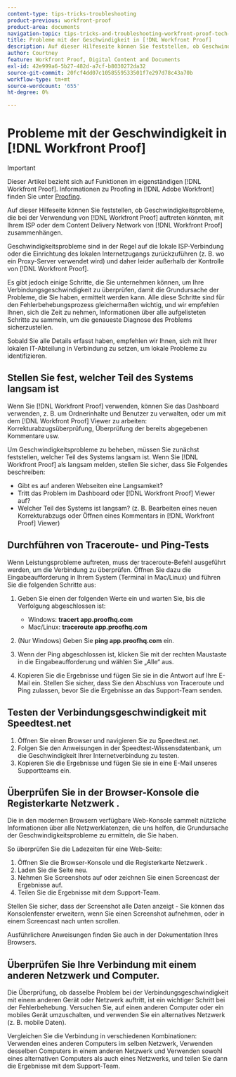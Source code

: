 ```yaml
---
content-type: tips-tricks-troubleshooting
product-previous: workfront-proof
product-area: documents
navigation-topic: tips-tricks-and-troubleshooting-workfront-proof-tech-corner
title: Probleme mit der Geschwindigkeit in [!DNL Workfront Proof]
description: Auf dieser Hilfeseite können Sie feststellen, ob Geschwindigkeitsprobleme, die bei der Verwendung von auftreten [!DNL Workfront Proof]  mit Ihrem ISP oder dem Content Delivery Network  [!DNL Workfront Proof].
author: Courtney
feature: Workfront Proof, Digital Content and Documents
exl-id: 42e999a6-5b27-482d-a7cf-b8030272da32
source-git-commit: 20fcf4dd07c1058559533501f7e297d78c43a70b
workflow-type: tm+mt
source-wordcount: '655'
ht-degree: 0%

---
```


# Probleme mit der Geschwindigkeit in [!DNL Workfront Proof]

>[!IMPORTANT]
>
>Dieser Artikel bezieht sich auf Funktionen im eigenständigen [!DNL Workfront Proof]. Informationen zu Proofing in [!DNL Adobe Workfront] finden Sie unter [Proofing](../../../review-and-approve-work/proofing/proofing.md).

Auf dieser Hilfeseite können Sie feststellen, ob Geschwindigkeitsprobleme, die bei der Verwendung von [!DNL Workfront Proof] auftreten könnten, mit Ihrem ISP oder dem Content Delivery Network von [!DNL Workfront Proof] zusammenhängen.

Geschwindigkeitsprobleme sind in der Regel auf die lokale ISP-Verbindung oder die Einrichtung des lokalen Internetzugangs zurückzuführen (z. B. wo ein Proxy-Server verwendet wird) und daher leider außerhalb der Kontrolle von [!DNL Workfront Proof].

Es gibt jedoch einige Schritte, die Sie unternehmen können, um Ihre Verbindungsgeschwindigkeit zu überprüfen, damit die Grundursache der Probleme, die Sie haben, ermittelt werden kann. Alle diese Schritte sind für den Fehlerbehebungsprozess gleichermaßen wichtig, und wir empfehlen Ihnen, sich die Zeit zu nehmen, Informationen über alle aufgelisteten Schritte zu sammeln, um die genaueste Diagnose des Problems sicherzustellen.

Sobald Sie alle Details erfasst haben, empfehlen wir Ihnen, sich mit Ihrer lokalen IT-Abteilung in Verbindung zu setzen, um lokale Probleme zu identifizieren.

## Stellen Sie fest, welcher Teil des Systems langsam ist

Wenn Sie [!DNL Workfront Proof] verwenden, können Sie das Dashboard verwenden, z. B. um Ordnerinhalte und Benutzer zu verwalten, oder um mit dem [!DNL Workfront Proof] Viewer zu arbeiten: Korrekturabzugsüberprüfung, Überprüfung der bereits abgegebenen Kommentare usw.

Um Geschwindigkeitsprobleme zu beheben, müssen Sie zunächst feststellen, welcher Teil des Systems langsam ist. Wenn Sie [!DNL Workfront Proof] als langsam melden, stellen Sie sicher, dass Sie Folgendes beschreiben:

* Gibt es auf anderen Webseiten eine Langsamkeit?
* Tritt das Problem im Dashboard oder [!DNL Workfront Proof] Viewer auf?
* Welcher Teil des Systems ist langsam? (z. B. Bearbeiten eines neuen Korrekturabzugs oder Öffnen eines Kommentars in [!DNL Workfront Proof] Viewer)

## Durchführen von Traceroute- und Ping-Tests

Wenn Leistungsprobleme auftreten, muss der traceroute-Befehl ausgeführt werden, um die Verbindung zu überprüfen. Öffnen Sie dazu die Eingabeaufforderung in Ihrem System (Terminal in Mac/Linux) und führen Sie die folgenden Schritte aus:

1. Geben Sie einen der folgenden Werte ein und warten Sie, bis die Verfolgung abgeschlossen ist:

   * Windows: **tracert app.proofhq.com**
   * Mac/Linux: **traceroute app.proofhq.com**

1. (Nur Windows) Geben Sie **ping app.proofhq.com** ein.
1. Wenn der Ping abgeschlossen ist, klicken Sie mit der rechten Maustaste in die Eingabeaufforderung und wählen Sie „Alle“ aus.
1. Kopieren Sie die Ergebnisse und fügen Sie sie in die Antwort auf Ihre E-Mail ein.
Stellen Sie sicher, dass Sie den Abschluss von Traceroute und Ping zulassen, bevor Sie die Ergebnisse an das Support-Team senden.

## Testen der Verbindungsgeschwindigkeit mit Speedtest.net

1. Öffnen Sie einen Browser und navigieren Sie zu Speedtest.net.
1. Folgen Sie den Anweisungen in der Speedtest-Wissensdatenbank, um die Geschwindigkeit Ihrer Internetverbindung zu testen.
1. Kopieren Sie die Ergebnisse und fügen Sie sie in eine E-Mail unseres Supportteams ein.

## Überprüfen Sie in der Browser-Konsole die Registerkarte Netzwerk .

Die in den modernen Browsern verfügbare Web-Konsole sammelt nützliche Informationen über alle Netzwerklatenzen, die uns helfen, die Grundursache der Geschwindigkeitsprobleme zu ermitteln, die Sie haben.

So überprüfen Sie die Ladezeiten für eine Web-Seite:

1. Öffnen Sie die Browser-Konsole und die Registerkarte Netzwerk .
1. Laden Sie die Seite neu.
1. Nehmen Sie Screenshots auf oder zeichnen Sie einen Screencast der Ergebnisse auf.
1. Teilen Sie die Ergebnisse mit dem Support-Team.

Stellen Sie sicher, dass der Screenshot alle Daten anzeigt - Sie können das Konsolenfenster erweitern, wenn Sie einen Screenshot aufnehmen, oder in einem Screencast nach unten scrollen.

Ausführlichere Anweisungen finden Sie auch in der Dokumentation Ihres Browsers.

## Überprüfen Sie Ihre Verbindung mit einem anderen Netzwerk und Computer.

Die Überprüfung, ob dasselbe Problem bei der Verbindungsgeschwindigkeit mit einem anderen Gerät oder Netzwerk auftritt, ist ein wichtiger Schritt bei der Fehlerbehebung. Versuchen Sie, auf einen anderen Computer oder ein mobiles Gerät umzuschalten, und verwenden Sie ein alternatives Netzwerk (z. B. mobile Daten).

Vergleichen Sie die Verbindung in verschiedenen Kombinationen: Verwenden eines anderen Computers im selben Netzwerk, Verwenden desselben Computers in einem anderen Netzwerk und Verwenden sowohl eines alternativen Computers als auch eines Netzwerks, und teilen Sie dann die Ergebnisse mit dem Support-Team.
